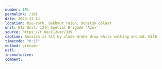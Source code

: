 ```yaml
---
number: 191
permalink: /191
date: 2024-11-14
location: Niu-York, Bakhmut raion, Donetsk oblast
unit: K12 Unit, 12th Special Brigade 'Azov'
source: https://t.me/k12war/339
caption: Russian is hit by close drone drop while walking around. With his leg visibly inhured and bleeding, he puts grenade under himself and detonates
timecode: "0:25"
method: grenade
nsfl: 
inconclusive: 
comment: 
---
```

<script async src="https://telegram.org/js/telegram-widget.js?22" data-telegram-post="k12war/339" data-width="100%" data-userpic="false"></script>